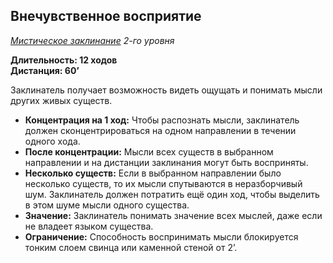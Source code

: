 ## Внечувственное восприятие

*[Мистическое заклинание](../arcane.md) 2-го уровня*

**Длительность: 12 ходов**<br>
**Дистанция: 60’**

Заклинатель получает возможность видеть ощущать и понимать мысли других живых существ.

- **Концентрация на 1 ход:** Чтобы распознать мысли, заклинатель должен сконцентрироваться на одном направлении в течении одного хода.
- **После концентрации:** Мысли всех существ в выбранном направлении и на дистанции заклинания могут быть восприняты.
- **Несколько существ:** Если в выбранном направлении было несколько существ, то их мысли спутываются в неразборчивый шум. Заклинатель должен потратить ещё один ход, чтобы выделить в этом шуме мысли одного существа.
- **Значение:** Заклинатель понимать значение всех мыслей, даже если не владеет языком существа.
- **Ограничение:** Способность воспринимать мысли блокируется тонким слоем свинца или каменной стеной от 2’.